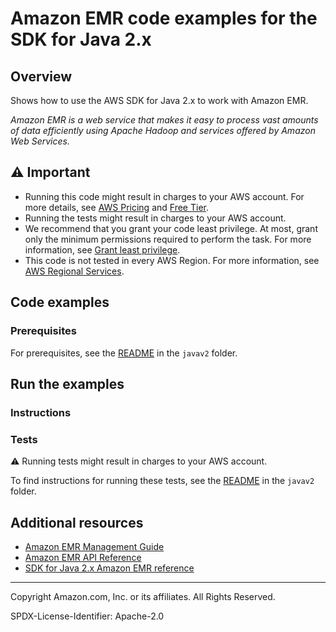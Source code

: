 # Amazon EMR code examples for the SDK for Java 2.x

## Overview

Shows how to use the AWS SDK for Java 2.x to work with Amazon EMR.

<!--custom.overview.start-->
<!--custom.overview.end-->

_Amazon EMR is a web service that makes it easy to process vast amounts of data efficiently using Apache Hadoop and services offered by Amazon Web Services._

## ⚠ Important

* Running this code might result in charges to your AWS account. For more details, see [AWS Pricing](https://aws.amazon.com/pricing/) and [Free Tier](https://aws.amazon.com/free/).
* Running the tests might result in charges to your AWS account.
* We recommend that you grant your code least privilege. At most, grant only the minimum permissions required to perform the task. For more information, see [Grant least privilege](https://docs.aws.amazon.com/IAM/latest/UserGuide/best-practices.html#grant-least-privilege).
* This code is not tested in every AWS Region. For more information, see [AWS Regional Services](https://aws.amazon.com/about-aws/global-infrastructure/regional-product-services).

<!--custom.important.start-->
<!--custom.important.end-->

## Code examples

### Prerequisites

For prerequisites, see the [README](../../README.md#Prerequisites) in the `javav2` folder.


<!--custom.prerequisites.start-->
<!--custom.prerequisites.end-->

<!--custom.examples.start-->
<!--custom.examples.end-->

## Run the examples

### Instructions


<!--custom.instructions.start-->
<!--custom.instructions.end-->



### Tests

⚠ Running tests might result in charges to your AWS account.


To find instructions for running these tests, see the [README](../../README.md#Tests)
in the `javav2` folder.



<!--custom.tests.start-->
<!--custom.tests.end-->

## Additional resources

- [Amazon EMR Management Guide](https://docs.aws.amazon.com/emr/latest/ManagementGuide/emr-what-is-emr.html)
- [Amazon EMR API Reference](https://docs.aws.amazon.com/emr/latest/APIReference/Welcome.html)
- [SDK for Java 2.x Amazon EMR reference](https://sdk.amazonaws.com/java/api/latest/software/amazon/awssdk/services/emr/package-summary.html)

<!--custom.resources.start-->
<!--custom.resources.end-->

---

Copyright Amazon.com, Inc. or its affiliates. All Rights Reserved.

SPDX-License-Identifier: Apache-2.0